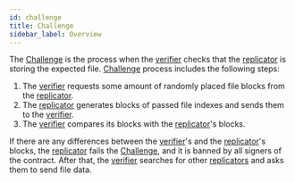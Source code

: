 ```yaml
---
id: challenge
title: Challenge
sidebar_label: Overview
---
```


The [Challenge](challenge.md) is the process when the [verifier](../roles/replicator.md) checks that the [replicator](../roles/replicator.md) is storing the expected file. [Challenge](challenge.md) process includes the following steps:
1. The [verifier](../roles/replicator.md) requests some amount of randomly placed file blocks from the [replicator](../roles/replicator.md).
2. The [replicator](../roles/replicator.md) generates blocks of passed file indexes and sends them to the [verifier](../roles/replicator.md).
3. The [verifier](../roles/replicator.md) compares its blocks with the [replicator](../roles/replicator.md)'s blocks.

If there are any differences between the [verifier](../roles/replicator.md)'s and the [replicator](../roles/replicator.md)'s blocks, the [replicator](../roles/replicator.md) fails the [Challenge](challenge.md), and it is banned by all signers of the contract. After that, the [verifier](../roles/replicator.md) searches for other [replicators](../roles/replicator.md) and asks them to send file data.